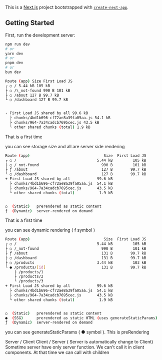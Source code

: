 This is a [Next.js](https://nextjs.org) project bootstrapped with [`create-next-app`](https://nextjs.org/docs/app/api-reference/cli/create-next-app).

## Getting Started

First, run the development server:

```bash
npm run dev
# or
yarn dev
# or
pnpm dev
# or
bun dev
```

```bash
Route (app) Size First Load JS
┌ ○ / 5.44 kB 105 kB
├ ○ /\_not-found 990 B 101 kB
├ ○ /about 127 B 99.7 kB
└ ○ /dashboard 127 B 99.7 kB


- First Load JS shared by all 99.6 kB
  ├ chunks/4bd1b696-cf72ae8a39fa05aa.js 54.1 kB
  ├ chunks/964-7a34cadcb7695cec.js 43.5 kB
  └ other shared chunks (total) 1.9 kB

```

That is a first time

you can see storage size and all are server side rendering

```bash
Route (app)                                 Size  First Load JS
┌ ○ /                                    5.44 kB         105 kB
├ ○ /_not-found                            990 B         101 kB
├ ƒ /about                                 127 B        99.7 kB
└ ○ /dashboard                             127 B        99.7 kB
+ First Load JS shared by all            99.6 kB
  ├ chunks/4bd1b696-cf72ae8a39fa05aa.js  54.1 kB
  ├ chunks/964-7a34cadcb7695cec.js       43.5 kB
  └ other shared chunks (total)           1.9 kB


○  (Static)   prerendered as static content
ƒ  (Dynamic)  server-rendered on demand
```

That is a first time

you can see dynamic rendering ( f symbol )

```bash
Route (app)                                 Size  First Load JS
┌ ○ /                                    5.44 kB         105 kB
├ ○ /_not-found                            990 B         101 kB
├ ƒ /about                                 131 B        99.7 kB
├ ○ /dashboard                             131 B        99.7 kB
├ ○ /products                            3.44 kB         103 kB
└ ● /products/[id]                         131 B        99.7 kB
    ├ /products/1
    ├ /products/2
    └ /products/3
+ First Load JS shared by all            99.6 kB
  ├ chunks/4bd1b696-cf72ae8a39fa05aa.js  54.1 kB
  ├ chunks/964-7a34cadcb7695cec.js       43.5 kB
  └ other shared chunks (total)           1.9 kB


○  (Static)   prerendered as static content
●  (SSG)      prerendered as static HTML (uses generateStaticParams)
ƒ  (Dynamic)  server-rendered on demand
```

you can see generateStaticParams ( ● symbol ). This is preRendering

Server / Client
Client / Server ( Server is automatically change to Client)
Sometime server have only server function. We can't call it in client components.
At that time we can call with children
